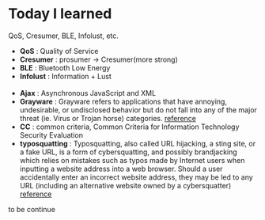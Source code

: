 # Today I learned
QoS, Cresumer, BLE, Infolust, etc.

- **QoS** : Quality of Service
- **Cresumer** : prosumer -> Cresumer(more strong)
- **BLE** : Bluetooth Low Energy
- **Infolust** : Information + Lust<br><br>
- **Ajax** : Asynchronous JavaScript and XML
- **Grayware** :  Grayware refers to applications that have annoying, undesirable, or undisclosed behavior but do not fall into any of the major threat (ie. Virus or Trojan horse) categories. [reference](https://www.trendmicro.com/vinfo/us/security/definition/grayware)
- **CC** : common criteria, Common Criteria for Information Technology Security Evaluation
- **typosquatting** : Typosquatting, also called URL hijacking, a sting site, or a fake URL, is a form of cybersquatting, and possibly brandjacking which relies on mistakes such as typos made by Internet users when inputting a website address into a web browser. Should a user accidentally enter an incorrect website address, they may be led to any URL (including an alternative website owned by a cybersquatter) [reference](https://en.wikipedia.org/wiki/Typosquatting)

to be continue
